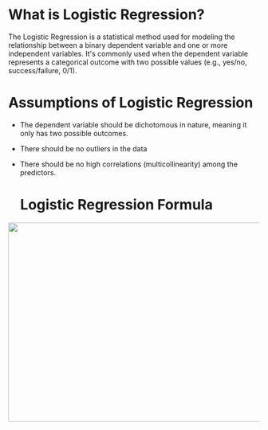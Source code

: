 # What is Logistic Regression?
The Logistic Regression is a statistical method used for modeling the relationship between a binary dependent variable and one or more independent variables. It's commonly used when the dependent variable represents a categorical outcome with two possible values (e.g., yes/no, success/failure, 0/1).

# Assumptions of Logistic Regression
* The dependent variable should be dichotomous in nature, meaning it only has two possible outcomes.
* There should be no outliers in the data
* There should be no high correlations (multicollinearity) among the predictors.

  # Logistic Regression Formula
  
<img src="[https://microbenotes.com/wp-content/uploads/2023/08/T-Test-Formula.jpeg](https://www.learnbymarketing.com/wp-content/uploads/2017/09/logistic-reg-formula-e1504965903637.png)https://www.learnbymarketing.com/wp-content/uploads/2017/09/logistic-reg-formula-e1504965903637.png" width="800" height="400">
